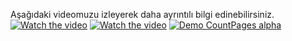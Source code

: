 Aşağıdaki videomuzu izleyerek daha ayrıntılı bilgi edinebilirsiniz.
[![Watch the video](https://user-images.githubusercontent.com/58268584/127107371-db30ccfb-b63a-4bbe-b7fb-d50d06226e94.png)](https://www.youtube.com/watch?v=VQ-E6r8rWYo&t=423s)
[![Watch the video](....)](https://drive.google.com/open?id=1gGlNq5_ZR1C1yIQtkZuS_aXoQNe7-Xj1&authuser=delivery%40robusta.com.tr&usp=drive_fs)
[![Demo CountPages alpha](https://share.gifyoutube.com/KzB6Gb.gif)](https://www.youtube.com/watch?v=ek1j272iAmc)
